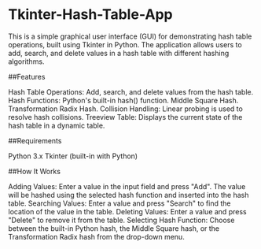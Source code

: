 # Tkinter-Hash-Table-App
This is a simple graphical user interface (GUI) for demonstrating hash table operations, built using Tkinter in Python. The application allows users to add, search, and delete values in a hash table with different hashing algorithms.

##Features

Hash Table Operations: Add, search, and delete values from the hash table.
Hash Functions:
Python's built-in hash() function.
Middle Square Hash.
Transformation Radix Hash.
Collision Handling: Linear probing is used to resolve hash collisions.
Treeview Table: Displays the current state of the hash table in a dynamic table.

##Requirements

Python 3.x
Tkinter (built-in with Python)

##How It Works

Adding Values: Enter a value in the input field and press "Add". The value will be hashed using the selected hash function and inserted into the hash table.
Searching Values: Enter a value and press "Search" to find the location of the value in the table.
Deleting Values: Enter a value and press "Delete" to remove it from the table.
Selecting Hash Function: Choose between the built-in Python hash, the Middle Square hash, or the Transformation Radix hash from the drop-down menu.
